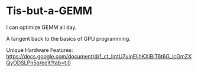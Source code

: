 # Tis-but-a-GEMM
I can optimize GEMM all day.

A tangent back to the basics of GPU programming.

Unique Hardware Features: https://docs.google.com/document/d/1_ct_ImtU7ulqEljhKXiBiT6t6G_icGmZXQyODSLPn5o/edit?tab=t.0
